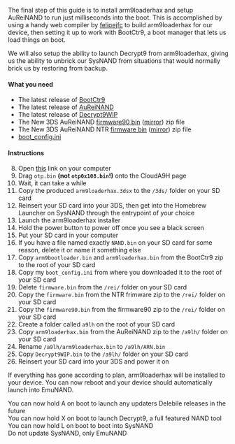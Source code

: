 The final step of this guide is to install arm9loaderhax and setup AuReiNAND to run just milliseconds into the boot. This is accomplished by using a handy web compiler by [felipejfc](https://gbatemp.net/threads/416385/) to build arm9loaderhax for our device, then setting it up to work with BootCtr9, a boot manager that lets us load things on boot.

We will also setup the ability to launch Decrypt9 from arm9loaderhax, giving us the ability to unbrick our SysNAND from situations that would normally brick us by restoring from backup.

#### What you need

* The latest release of [BootCtr9](https://github.com/hartmannaf/BootCtr9/releases)
* The latest release of [AuReiNAND](https://github.com/AuroraWright/AuReiNand/releases)
* The latest release of [Decrypt9WIP](https://github.com/d0k3/Decrypt9WIP/releases)
* The New 3DS AuReiNAND [firmware90 bin](https://mega.nz/#!wwtymAKJ!ebBOlc6TaWSvYpiFlv4FPSJLCKlCuGrlRr4gtjm4SaU) ([mirror](https://drive.google.com/file/d/0BzPfvjeuhqoDTmROU25IX1VZdlE/view?usp=sharing)) zip file
* The New 3DS AuReiNAND NTR [firmware bin](https://mega.nz/#!p0tTDJIQ!aikEtlvB8cjq-aJG9jC6GKx4uvlwN6oI9X2m1OY_ylE) ([mirror](https://drive.google.com/file/d/0BzPfvjeuhqoDM016eHZBQV95anc/view?usp=sharing)) zip file
* [boot_config.ini](https://gist.github.com/Plailect/66566928c286de6ecf61)

#### Instructions

8. Open [this](https://felipejfc.com/a9lh) link on your computer
9. Drag `otp.bin` **(not `otp0x108.bin`!)** onto the CloudA9H page
10. Wait, it can take a while
11. Copy the produced `arm9loaderhax.3dsx` to the `/3ds/` folder on your SD card
12. Reinsert your SD card into your 3DS, then get into the Homebrew Launcher on SysNAND through the entrypoint of your choice
13. Launch the arm9loaderhax installer
14. Hold the power button to power off once you see a black screen
1. Put your SD card in your computer
1. If you have a file named exactly `NAND.bin` on your SD card for some reason, delete it or name it something else
2. Copy `arm9bootloader.bin` and `arm9loaderhax.bin` from the BootCtr9 zip to the root of your SD card
3. Copy my `boot_config.ini` from where you downloaded it to the root of your SD card
4. Delete `firmware.bin` from the `/rei/` folder on your SD card
5. Copy the `firmware.bin` from the NTR frimware zip to the `/rei/` folder on your SD card
6. Copy the `firmware90.bin` from the firmware90 zip to the `/rei/` folder on your SD card
4. Create a folder called `a9lh` on the root of your SD card
5. Copy `arm9loaderhax.bin` from the AuReiNAND zip to the `/a9lh/` folder on your SD card
6. Rename `/a9lh/arm9loaderhax.bin` to `/a9lh/ARN.bin`
7. Copy `Decrypt9WIP.bin` to the `/a9lh/` folder on your SD card
8. Reinsert your SD card into your 3DS and power it on

If everything has gone according to plan, arm9loaderhax will be installed to your device. You can now reboot and your device should automatically launch into EmuNAND.

You can now hold A on boot to launch any updaters Delebile releases in the future    
You can now hold X on boot to launch Decrypt9, a full featured NAND tool    
You can now hold L on boot to boot into SysNAND    
Do not update SysNAND, only EmuNAND    